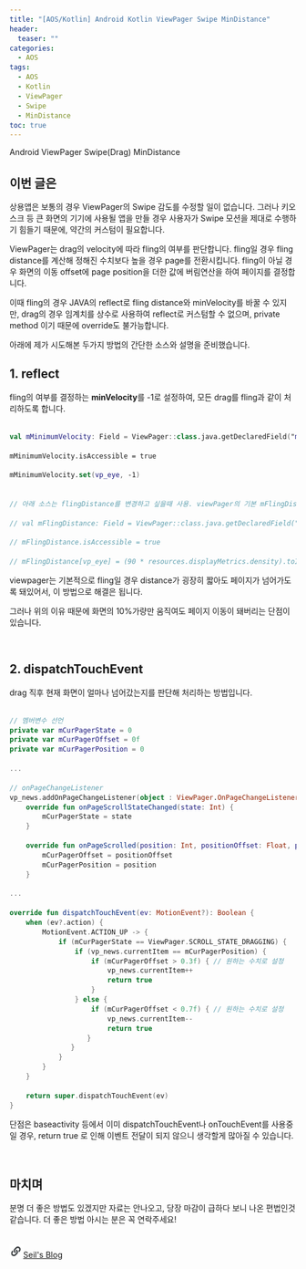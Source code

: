 ```yaml
---
title: "[AOS/Kotlin] Android Kotlin ViewPager Swipe MinDistance"
header:
  teaser: ""
categories:
  - AOS
tags:
  - AOS
  - Kotlin
  - ViewPager
  - Swipe
  - MinDistance
toc: true
---
```


Android ViewPager Swipe(Drag) MinDistance

## 이번 글은

상용앱은 보통의 경우 ViewPager의 Swipe 감도를 수정할 일이 없습니다.
그러나 키오스크 등 큰 화면의 기기에 사용될 앱을 만들 경우 사용자가 Swipe 모션을 제대로 수행하기 힘들기 때문에, 약간의 커스텀이 필요합니다.

ViewPager는 drag의 velocity에 따라 fling의 여부를 판단합니다.
fling일 경우 fling distance를 계산해 정해진 수치보다 높을 경우 page를 전환시킵니다.
fling이 아닐 경우 화면의 이동 offset에 page position을 더한 값에 버림연산을 하여 페이지를 결정합니다.

이때 fling의 경우 JAVA의 reflect로 fling distance와 minVelocity를 바꿀 수 있지만, drag의 경우 임계치를 상수로 사용하여 reflect로 커스텀할 수 없으며, private method 이기 때문에 override도 불가능합니다.

아래에 제가 시도해본 두가지 방법의 간단한 소스와 설명을 준비했습니다.<br>

## 1. reflect

fling의 여부를 결정하는 **minVelocity**를 -1로 설정하여, 모든 drag를 fling과 같이 처리하도록 합니다.<br>

```kotlin

val mMinimumVelocity: Field = ViewPager::class.java.getDeclaredField("mMinimumVelocity")

mMinimumVelocity.isAccessible = true

mMinimumVelocity.set(vp_eye, -1)

​
// 아래 소스는 flingDistance를 변경하고 싶을때 사용. viewPager의 기본 mFlingDistance가 매우 작기 때문에 보통 늘리는 용도로 사용.

// val mFlingDistance: Field = ViewPager::class.java.getDeclaredField("mFlingDistance")

// mFlingDistance.isAccessible = true

// mFlingDistance[vp_eye] = (90 * resources.displayMetrics.density).toInt()

```

viewpager는 기본적으로 fling일 경우 distance가 굉장히 짧아도 페이지가 넘어가도록 돼있어서, 이 방법으로 해결은 됩니다.

그러나 위의 이유 때문에 화면의 10%가량만 움직여도 페이지 이동이 돼버리는 단점이 있습니다.

<br>

## 2. dispatchTouchEvent

drag 직후 현재 화면이 얼마나 넘어갔는지를 판단해 처리하는 방법입니다.

```kotlin

// 멤버변수 선언
private var mCurPagerState = 0
private var mCurPagerOffset = 0f
private var mCurPagerPosition = 0

...

// onPageChangeListener
vp_news.addOnPageChangeListener(object : ViewPager.OnPageChangeListener {
    override fun onPageScrollStateChanged(state: Int) {
        mCurPagerState = state
    }

    override fun onPageScrolled(position: Int, positionOffset: Float, positionOffsetPixels: Int) {
        mCurPagerOffset = positionOffset
        mCurPagerPosition = position
    }

...

override fun dispatchTouchEvent(ev: MotionEvent?): Boolean {
    when (ev?.action) {
        MotionEvent.ACTION_UP -> {
            if (mCurPagerState == ViewPager.SCROLL_STATE_DRAGGING) {
                if (vp_news.currentItem == mCurPagerPosition) {
                    if (mCurPagerOffset > 0.3f) { // 원하는 수치로 설정
                        vp_news.currentItem++
                        return true
                    }
                } else {
                    if (mCurPagerOffset < 0.7f) { // 원하는 수치로 설정
                        vp_news.currentItem--
                        return true
                   }
               }
            }
        }
    }

	return super.dispatchTouchEvent(ev)
}

```

단점은 baseactivity 등에서 이미 dispatchTouchEvent나 onTouchEvent를 사용중일 경우, return true 로 인해 이벤트 전달이 되지 않으니 생각할게 많아질 수 있습니다.

<br>

## 마치며

분명 더 좋은 방법도 있겠지만 자료는 안나오고, 당장 마감이 급하다 보니 나온 편법인것같습니다.
더 좋은 방법 아시는 분은 꼭 연락주세요!<br>
<br>
<br>
[![Vue](/assets/images/seil/common/img_link.png)Seil's Blog](https://blog.naver.com/llloveshin)